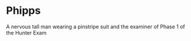 # Phipps

A nervous tall man wearing a pinstripe suit and the examiner of Phase 1 of the Hunter Exam
